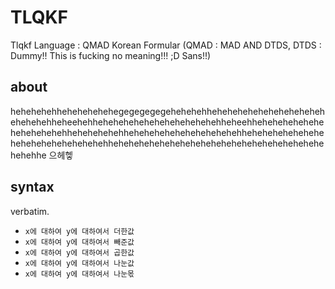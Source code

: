 # TLQKF
Tlqkf Language : QMAD Korean Formular  (QMAD : MAD AND DTDS,  DTDS : Dummy!! This is fucking no meaning!!! ;D Sans!!)

## about

hehehehehhehehehehehegegegegegehehehehhehehehehehehehehehehehehehehehheheehehhehehehehehehehehehehehehheheehhehehehehehehehehehehehehhehehehehehhehehehehehehehehehehehhehehehehehehehehehehehehehehehehehhehehehehehehehehehehehehehehehehehehehehehehehhe
으헤헿

## syntax

verbatim.

- `x에 대하여 y에 대하여서 더한값`
- `x에 대하여 y에 대하여서 빼준값`
- `x에 대하여 y에 대하여서 곱한값`
- `x에 대하여 y에 대하여서 나눈값`
- `x에 대하여 y에 대하여서 나눈몫`
